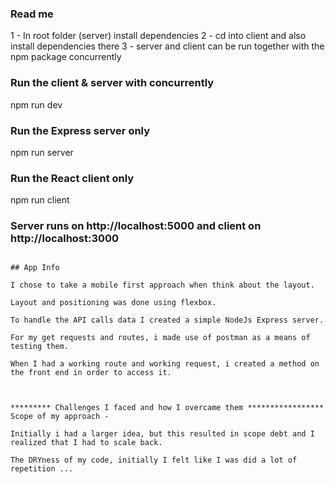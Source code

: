 ### Read me

1 - In root folder (server) install dependencies
2 - cd into client and also install dependencies there
3 - server and client can be run together with the npm package concurrently

### Run the client & server with concurrently

npm run dev

### Run the Express server only

npm run server

### Run the React client only

npm run client

### Server runs on http://localhost:5000 and client on http://localhost:3000

```

## App Info

I chose to take a mobile first approach when think about the layout.

Layout and positioning was done using flexbox.

To handle the API calls data I created a simple NodeJs Express server.

For my get requests and routes, i made use of postman as a means of testing them.

When I had a working route and working request, i created a method on the front end in order to access it.



********* Challenges I faced and how I overcame them *****************
Scope of my approach -

Initially i had a larger idea, but this resulted in scope debt and I realized that I had to scale back.

The DRYness of my code, initially I felt like I was did a lot of repetition ...


```
